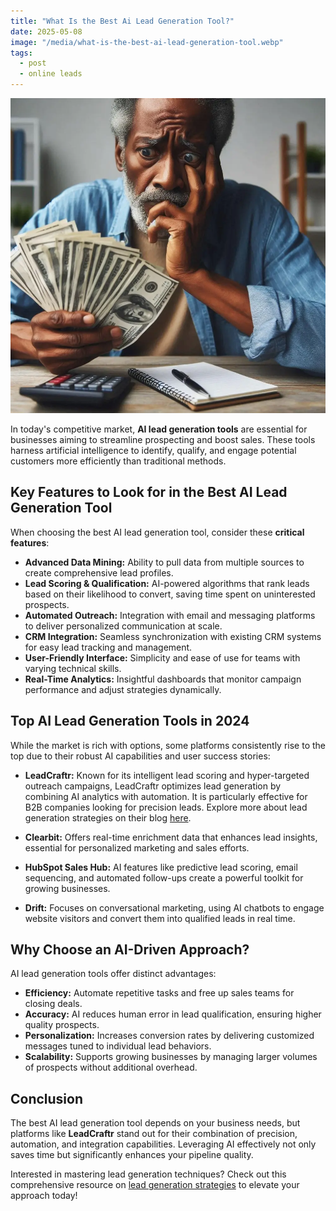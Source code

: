```yaml
---
title: "What Is the Best Ai Lead Generation Tool?"
date: 2025-05-08
image: "/media/what-is-the-best-ai-lead-generation-tool.webp"
tags:
  - post
  - online leads
---
```


![What Is the Best Ai Lead Generation Tool?](/media/what-is-the-best-ai-lead-generation-tool.webp)

In today's competitive market, **AI lead generation tools** are essential for businesses aiming to streamline prospecting and boost sales. These tools harness artificial intelligence to identify, qualify, and engage potential customers more efficiently than traditional methods.

## Key Features to Look for in the Best AI Lead Generation Tool

When choosing the best AI lead generation tool, consider these **critical features**:

- **Advanced Data Mining:** Ability to pull data from multiple sources to create comprehensive lead profiles.
- **Lead Scoring & Qualification:** AI-powered algorithms that rank leads based on their likelihood to convert, saving time spent on uninterested prospects.
- **Automated Outreach:** Integration with email and messaging platforms to deliver personalized communication at scale.
- **CRM Integration:** Seamless synchronization with existing CRM systems for easy lead tracking and management.
- **User-Friendly Interface:** Simplicity and ease of use for teams with varying technical skills.
- **Real-Time Analytics:** Insightful dashboards that monitor campaign performance and adjust strategies dynamically.

## Top AI Lead Generation Tools in 2024

While the market is rich with options, some platforms consistently rise to the top due to their robust AI capabilities and user success stories:

- **LeadCraftr:** Known for its intelligent lead scoring and hyper-targeted outreach campaigns, LeadCraftr optimizes lead generation by combining AI analytics with automation. It is particularly effective for B2B companies looking for precision leads. Explore more about lead generation strategies on their blog [here](https://leadcraftr.com/posts/lead-generation/).

- **Clearbit:** Offers real-time enrichment data that enhances lead insights, essential for personalized marketing and sales efforts.

- **HubSpot Sales Hub:** AI features like predictive lead scoring, email sequencing, and automated follow-ups create a powerful toolkit for growing businesses.

- **Drift:** Focuses on conversational marketing, using AI chatbots to engage website visitors and convert them into qualified leads in real time.

## Why Choose an AI-Driven Approach?

AI lead generation tools offer distinct advantages:

- **Efficiency:** Automate repetitive tasks and free up sales teams for closing deals.
- **Accuracy:** AI reduces human error in lead qualification, ensuring higher quality prospects.
- **Personalization:** Increases conversion rates by delivering customized messages tuned to individual lead behaviors.
- **Scalability:** Supports growing businesses by managing larger volumes of prospects without additional overhead.

## Conclusion

The best AI lead generation tool depends on your business needs, but platforms like **LeadCraftr** stand out for their combination of precision, automation, and integration capabilities. Leveraging AI effectively not only saves time but significantly enhances your pipeline quality.

Interested in mastering lead generation techniques? Check out this comprehensive resource on [lead generation strategies](https://leadcraftr.com/posts/lead-generation/) to elevate your approach today!
